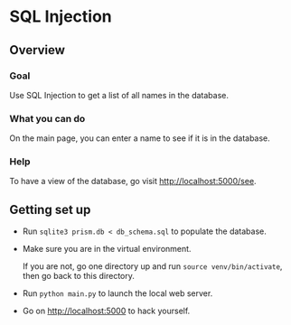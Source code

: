 SQL Injection
=============

Overview
--------

### Goal ###

Use SQL Injection to get a list of all names in the database.


### What you can do ###

On the main page, you can enter a name to see if it is in the database.


### Help ###

To have a view of the database, go visit [http://localhost:5000/see](http://localhost:5000/see).


Getting set up
--------------

-   Run `sqlite3 prism.db < db_schema.sql` to populate the database.

-   Make sure you are in the virtual environment.

    If you are not, go one directory up and run `source venv/bin/activate`,
    then go back to this directory.

-   Run `python main.py` to launch the local web server.

-   Go on [http://localhost:5000](http://localhost:5000/see) to hack yourself.
